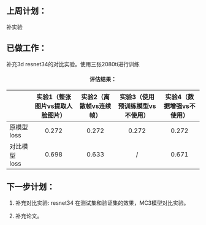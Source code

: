 
## 上周计划：

补实验

## 已做工作：

补充3d resnet34的对比实验。使用三张2080ti进行训练

<div align=center>

#### 评估结果：

||实验1（整张图片vs提取人脸图片）|实验2（离散帧vs连续帧）|实验3（使用预训练模型vs不使用）|实验4（数据增强vs不使用）|
|---|---|---|---|---|
|原模型 loss|<div align=center>0.272|<div align=center>0.272|<div align=center>0.272|<div align=center>0.272|
|对比模型 loss|<div align=center>0.698|<div align=center>0.633|<div align=center>/|<div align=center>0.671|

<div align=left>

## 下一步计划：

1. 补充对比实验: resnet34 在测试集和验证集的效果，MC3模型对比实验。

2. 补充论文。